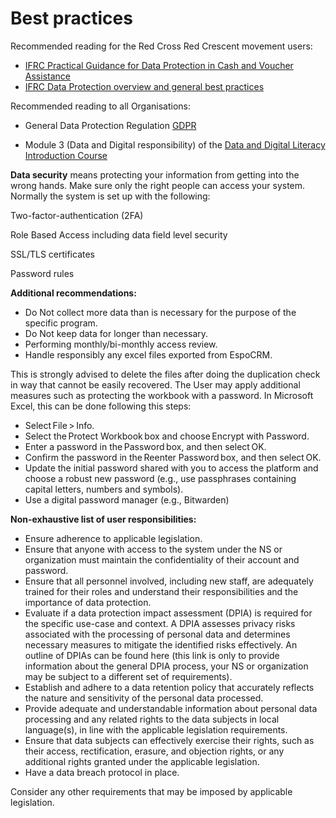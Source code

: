 # Best practices

Recommended reading for the Red Cross Red Crescent movement users:

- [IFRC Practical Guidance for Data Protection in Cash and Voucher Assistance](https://www.ifrc.org/document/practical-guidance-data-protection-cash-and-voucher-assistance)
- [IFRC Data Protection overview and general best practices](https://www.ifrc.org/document/data-protection-overview-and-best-practices) 

Recommended reading to all Organisations:

- General Data Protection Regulation [GDPR](https://gdpr-info.eu/)

- Module 3 (Data and Digital responsibility) of the [Data and Digital Literacy Introduction Course](https://ifrc.csod.com/ui/lms-learning-details/app/course/a56d4a22-0364-4e88-ab2e-d5022c53bdbe?isCompletionRedirect=true)

**Data security** means protecting your information from getting into the wrong hands. Make sure only the right people can access your system. Normally the system is set up with the following: 

Two-factor-authentication (2FA) 

Role Based Access including data field level security 

SSL/TLS certificates 

Password rules 

**Additional recommendations:** 

- Do Not collect more data than is necessary for the purpose of the specific program.
- Do Not keep data for longer than necessary.
- Performing monthly/bi-monthly access review.
- Handle responsibly any excel files exported from EspoCRM.

This is strongly advised to delete the files after doing the duplication check in way that cannot be easily recovered. The User may apply additional measures such as protecting the workbook with a password. In Microsoft Excel, this can be done following this steps:

  - Select File > Info.
  - Select the Protect Workbook box and choose Encrypt with Password.
  - Enter a password in the Password box, and then select OK.
  - Confirm the password in the Reenter Password box, and then select OK.
  - Update the initial password shared with you to access the platform and choose a robust new password (e.g., use passphrases containing capital letters, numbers and symbols).
  - Use a digital password manager (e.g., Bitwarden)


**Non-exhaustive list of user responsibilities:**

- Ensure adherence to applicable legislation.
- Ensure that anyone with access to the system under the NS or organization must maintain the confidentiality of their account and password.
- Ensure that all personnel involved, including new staff, are adequately trained for their roles and understand their responsibilities and the importance of data protection.
- Evaluate if a data protection impact assessment (DPIA) is required for the specific use-case and context. A DPIA assesses privacy risks associated with the processing of personal data and determines necessary measures to mitigate the identified risks effectively. An outline of DPIAs can be found here (this link is only to provide information about the general DPIA process, your NS or organization may be subject to a different set of requirements).
- Establish and adhere to a data retention policy that accurately reflects the nature and sensitivity of the personal data processed.
- Provide adequate and understandable information about personal data processing and any related rights to the data subjects in local language(s), in line with the applicable legislation requirements.  
- Ensure that data subjects can effectively exercise their rights, such as their access, rectification, erasure, and objection rights, or any additional rights granted under the applicable legislation.  
- Have a data breach protocol in place.

Consider any other requirements that may be imposed by applicable legislation.
